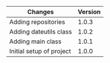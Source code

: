 Changes  | Version
------------- | -------------
Adding repositories | 1.0.3
Adding dateutils class  | 1.0.2
Adding main class  | 1.0.1
Initial setup of project  | 1.0.0
